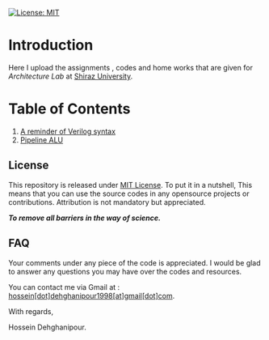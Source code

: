 [![License: MIT](https://img.shields.io/badge/License-MIT-yellow.svg)](https://opensource.org/licenses/MIT)

# Introduction
Here I upload the assignments , codes and home works that are given for _Architecture Lab_ at [Shiraz University](http://shirazu.ac.ir/en).


# Table of Contents
1. [A reminder of Verilog syntax](https://github.com/hosseindehghanipour1998/Architecture-Lab/tree/master/HW%201)
2. [Pipeline ALU](https://github.com/hosseindehghanipour1998/Architecture-Lab/tree/master/HW%202)

## License
This repository is released under [MIT License](https://opensource.org/licenses/MIT). To put it in a nutshell, This means that you can use the source codes in any opensource projects or contributions. Attribution is not mandatory but appreciated.

***To remove all barriers in the way of science.***

## FAQ
Your comments under any piece of the code is appreciated. I would be glad to answer any questions you may have over the codes and resources.

You can contact me via Gmail at : [hossein[dot]dehghanipour1998[at]gmail[dot]com](https://hossein.dehghanipour1998@gmail.com).

With regards,

Hossein Dehghanipour.
